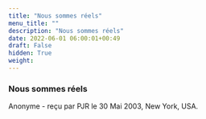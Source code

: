 ```yaml
---
title: "Nous sommes réels"
menu_title: ""
description: "Nous sommes réels"
date: 2022-06-01 06:00:01+00:49
draft: False
hidden: True
weight:
---
```

### Nous sommes réels

Anonyme - reçu par PJR le 30 Mai 2003, New York, USA.




